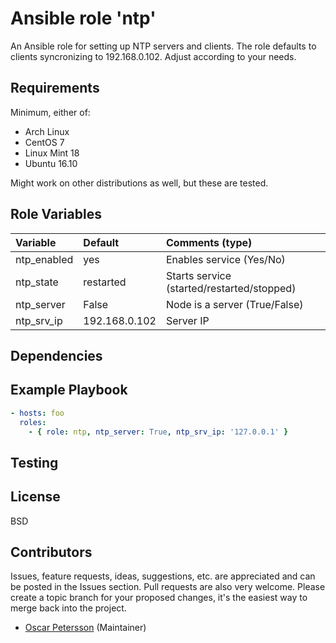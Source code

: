 # Ansible role 'ntp'

An Ansible role for setting up NTP servers and clients. The role defaults to clients syncronizing to 192.168.0.102. Adjust according to your needs.

## Requirements
Minimum, either of:
- Arch Linux
- CentOS 7
- Linux Mint 18
- Ubuntu 16.10

Might work on other distributions as well, but these are tested.

## Role Variables
| Variable                      | Default                          | Comments (type)  |
| :---                          | :---                             | :---             |
| ntp_enabled                   | yes                              | Enables service (Yes/No)|
| ntp_state                     | restarted                          | Starts service (started/restarted/stopped) |
| ntp_server                    | False                            | Node is a server (True/False)|
| ntp_srv_ip  | 192.168.0.102 | Server IP |

## Dependencies

## Example Playbook
```Yaml
- hosts: foo
  roles:
    - { role: ntp, ntp_server: True, ntp_srv_ip: '127.0.0.1' }
```

## Testing

## License

BSD

## Contributors

Issues, feature requests, ideas, suggestions, etc. are appreciated and can be posted in the Issues section. Pull requests are also very welcome. Please create a topic branch for your proposed changes, it's the easiest way to merge back into the project.

- [Oscar Petersson](https://github.com/oscpe262/) (Maintainer)
